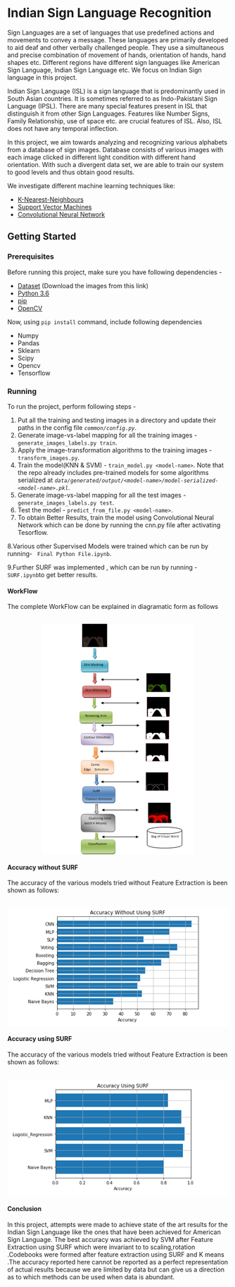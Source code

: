 # Indian Sign Language Recognition

Sign Languages are a set of languages that use predefined actions and movements to convey a message. These languages are primarily developed to aid deaf and other verbally challenged people. They use a simultaneous and precise combination of movement of hands, orientation of hands, hand shapes etc. Different regions have different sign languages like American Sign Language, Indian Sign Language etc. We focus on Indian Sign language in this project.

Indian Sign Language (ISL) is a sign language that is predominantly used in South Asian countries. It is sometimes referred to as Indo-Pakistani Sign Language (IPSL). There are many special features present in ISL that distinguish it from other Sign Languages. Features like Number Signs, Family Relationship, use of space etc. are crucial features of ISL. Also, ISL does not have any temporal inflection.

In this project, we aim towards analyzing and recognizing various alphabets from a database of sign images. Database consists of various images with each image clicked in different light condition with different hand orientation. With such a divergent data set, we are able to train our system to good levels and thus obtain good results.

We investigate different machine learning techniques like:
- [K-Nearest-Neighbours](https://en.wikipedia.org/wiki/K-nearest_neighbors_algorithm)
- [Support Vector Machines](https://en.wikipedia.org/wiki/Support_vector_machine)
- [Convolutional Neural Network](https://en.wikipedia.org/wiki/Convolutional_neural_network)

## Getting Started
### Prerequisites
Before running this project, make sure you have following dependencies - 
* [Dataset](https://drive.google.com/file/d/15bikHgG8Y13vWdMQ-6-MK0y8AI3sGBfe/view?usp=sharing) (Download the images from this link)
* [Python 3.6](https://www.python.org/downloads/)
* [pip](https://pypi.python.org/pypi/pip)
* [OpenCV](https://docs.opencv.org/3.0-beta/doc/py_tutorials/py_setup/py_setup_in_windows/py_setup_in_windows.html)

Now, using ```pip install``` command, include following dependencies 
+ Numpy 
+ Pandas
+ Sklearn
+ Scipy
+ Opencv
+ Tensorflow

### Running
To run the project, perform following steps -

 1. Put all the training and testing images in a directory and update their paths in the config file *`common/config.py`*.
 2. Generate image-vs-label mapping for all the training images - `generate_images_labels.py train`.
 3. Apply the image-transformation algorithms to the training images - `transform_images.py`.
 4. Train the model(KNN & SVM) - `train_model.py <model-name>`. Note that the repo already includes pre-trained models for some algorithms serialized at *`data/generated/output/<model-name>/model-serialized-<model-name>.pkl`*.
 5. Generate image-vs-label mapping for all the test images - `generate_images_labels.py test`.
 6. Test the model - `predict_from_file.py <model-name>`.
 7. To obtain Better Results, train the model using Convolutional Neural Network which can be done by running the cnn.py file after activating Tesorflow.
 
 8.Various other Supervised Models were trained which can be run by running- ` Final Python File.ipynb`.
 
 9.Further SURF was implemented , which can be run by running - `SURF.ipynb`to get better results.
 #### WorkFlow
 
 The complete WorkFlow can be explained in diagramatic form as follows
 <p align="center">
  <br>
  <img align="center" src="https://github.com/sanghaisubham/Indian-Sign-Language/blob/master/Workflow_Complete.PNG">
        <br>  
  </p>
  
 
 #### Accuracy without SURF
The accuracy of the various models tried without Feature Extraction is been shown as
follows:

<p align="center">
  <br>
  <img align="center" src="https://github.com/sanghaisubham/Indian-Sign-Language/blob/master/Accuracy_Without_SURF.PNG">
        <br>  
  </p>
  
  #### Accuracy using  SURF
The accuracy of the various models tried without Feature Extraction is been shown as
follows:

<p align="center">
  <br>
  <img align="center" src="https://github.com/sanghaisubham/Indian-Sign-Language/blob/master/Accuracy_Using_SURF.PNG">
        <br>  
  </p>
  
  #### Conclusion
  
In this project, attempts were made to achieve state of the art results for the Indian Sign Language like the ones that have been achieved for American Sign Language. The best accuracy was achieved by SVM after Feature Extraction using SURF which were invariant to to scaling,rotation .Codebooks were formed after feature extraction using SURF and K means .The accuracy reported here cannot be reported as a perfect representation of actual results because we are limited by data but can give us a direction as to which methods can be used when data is abundant.
  


